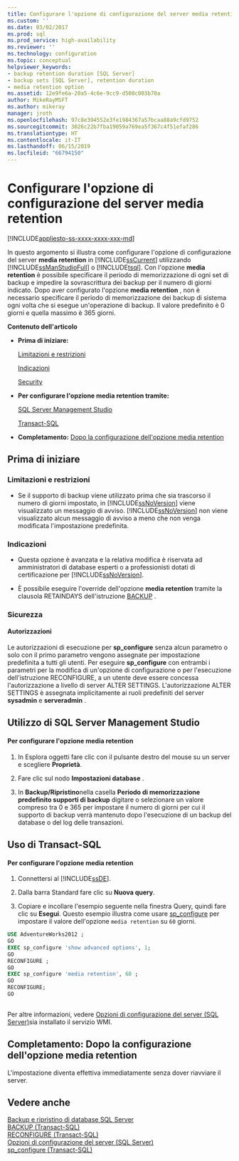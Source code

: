 ```yaml
---
title: Configurare l'opzione di configurazione del server media retention | Microsoft Docs
ms.custom: ''
ms.date: 03/02/2017
ms.prod: sql
ms.prod_service: high-availability
ms.reviewer: ''
ms.technology: configuration
ms.topic: conceptual
helpviewer_keywords:
- backup retention duration [SQL Server]
- backup sets [SQL Server], retention duration
- media retention option
ms.assetid: 12e9fe6a-20a5-4c6e-9cc9-d500c003b70a
author: MikeRayMSFT
ms.author: mikeray
manager: jroth
ms.openlocfilehash: 97c8e394552e3fe1984367a57bcaa88a9cfd9752
ms.sourcegitcommit: 3026c22b7fba19059a769ea5f367c4f51efaf286
ms.translationtype: HT
ms.contentlocale: it-IT
ms.lasthandoff: 06/15/2019
ms.locfileid: "66794150"
---
```

# <a name="configure-the-media-retention-server-configuration-option"></a>Configurare l'opzione di configurazione del server media retention
[!INCLUDE[appliesto-ss-xxxx-xxxx-xxx-md](../../includes/appliesto-ss-xxxx-xxxx-xxx-md.md)]

  In questo argomento si illustra come configurare l'opzione di configurazione del server **media retention** in [!INCLUDE[ssCurrent](../../includes/sscurrent-md.md)] utilizzando [!INCLUDE[ssManStudioFull](../../includes/ssmanstudiofull-md.md)] o [!INCLUDE[tsql](../../includes/tsql-md.md)]. Con l'opzione **media retention** è possibile specificare il periodo di memorizzazione di ogni set di backup e impedire la sovrascrittura dei backup per il numero di giorni indicato. Dopo aver configurato l'opzione **media retention** , non è necessario specificare il periodo di memorizzazione dei backup di sistema ogni volta che si esegue un'operazione di backup. Il valore predefinito è 0 giorni e quella massimo è 365 giorni.  
  
 **Contenuto dell'articolo**  
  
-   **Prima di iniziare:**  
  
     [Limitazioni e restrizioni](#Restrictions)  
  
     [Indicazioni](#Recommendations)  
  
     [Security](#Security)  
  
-   **Per configurare l'opzione media retention tramite:**  
  
     [SQL Server Management Studio](#SSMSProcedure)  
  
     [Transact-SQL](#TsqlProcedure)  
  
-   **Completamento:**  [Dopo la configurazione dell'opzione media retention](#FollowUp)  
  
##  <a name="BeforeYouBegin"></a> Prima di iniziare  
  
###  <a name="Restrictions"></a> Limitazioni e restrizioni  
  
-   Se il supporto di backup viene utilizzato prima che sia trascorso il numero di giorni impostato, in [!INCLUDE[ssNoVersion](../../includes/ssnoversion-md.md)] viene visualizzato un messaggio di avviso. [!INCLUDE[ssNoVersion](../../includes/ssnoversion-md.md)] non viene visualizzato alcun messaggio di avviso a meno che non venga modificata l'impostazione predefinita.  
  
###  <a name="Recommendations"></a> Indicazioni  
  
-   Questa opzione è avanzata e la relativa modifica è riservata ad amministratori di database esperti o a professionisti dotati di certificazione per [!INCLUDE[ssNoVersion](../../includes/ssnoversion-md.md)].  
  
-   È possibile eseguire l'override dell'opzione **media retention** tramite la clausola RETAINDAYS dell'istruzione [BACKUP](../../t-sql/statements/backup-transact-sql.md) .  
  
###  <a name="Security"></a> Sicurezza  
  
####  <a name="Permissions"></a> Autorizzazioni  
 Le autorizzazioni di esecuzione per **sp_configure** senza alcun parametro o solo con il primo parametro vengono assegnate per impostazione predefinita a tutti gli utenti. Per eseguire **sp_configure** con entrambi i parametri per la modifica di un'opzione di configurazione o per l'esecuzione dell'istruzione RECONFIGURE, a un utente deve essere concessa l'autorizzazione a livello di server ALTER SETTINGS. L'autorizzazione ALTER SETTINGS è assegnata implicitamente ai ruoli predefiniti del server **sysadmin** e **serveradmin** .  
  
##  <a name="SSMSProcedure"></a> Utilizzo di SQL Server Management Studio  
  
#### <a name="to-configure-the-media-retention-option"></a>Per configurare l'opzione media retention  
  
1.  In Esplora oggetti fare clic con il pulsante destro del mouse su un server e scegliere **Proprietà**.  
  
2.  Fare clic sul nodo **Impostazioni database** .  
  
3.  In **Backup/Ripristino**nella casella **Periodo di memorizzazione predefinito supporti di backup** digitare o selezionare un valore compreso tra 0 e 365 per impostare il numero di giorni per cui il supporto di backup verrà mantenuto dopo l'esecuzione di un backup del database o del log delle transazioni.  
  
##  <a name="TsqlProcedure"></a> Uso di Transact-SQL  
  
#### <a name="to-configure-the-media-retention-option"></a>Per configurare l'opzione media retention  
  
1.  Connettersi al [!INCLUDE[ssDE](../../includes/ssde-md.md)].  
  
2.  Dalla barra Standard fare clic su **Nuova query**.  
  
3.  Copiare e incollare l'esempio seguente nella finestra Query, quindi fare clic su **Esegui**. Questo esempio illustra come usare [sp_configure](../../relational-databases/system-stored-procedures/sp-configure-transact-sql.md) per impostare il valore dell'opzione `media retention` su `60` giorni.  
  
```sql  
USE AdventureWorks2012 ;  
GO  
EXEC sp_configure 'show advanced options', 1;  
GO  
RECONFIGURE ;  
GO  
EXEC sp_configure 'media retention', 60 ;  
GO  
RECONFIGURE;  
GO  
  
```  
  
 Per altre informazioni, vedere [Opzioni di configurazione del server &#40;SQL Server&#41;](../../database-engine/configure-windows/server-configuration-options-sql-server.md)sia installato il servizio WMI.  
  
##  <a name="FollowUp"></a> Completamento: Dopo la configurazione dell'opzione media retention  
 L'impostazione diventa effettiva immediatamente senza dover riavviare il server.  
  
## <a name="see-also"></a>Vedere anche  
 [Backup e ripristino di database SQL Server](../../relational-databases/backup-restore/back-up-and-restore-of-sql-server-databases.md)   
 [BACKUP &#40;Transact-SQL&#41;](../../t-sql/statements/backup-transact-sql.md)   
 [RECONFIGURE &#40;Transact-SQL&#41;](../../t-sql/language-elements/reconfigure-transact-sql.md)   
 [Opzioni di configurazione del server &#40;SQL Server&#41;](../../database-engine/configure-windows/server-configuration-options-sql-server.md)   
 [sp_configure &#40;Transact-SQL&#41;](../../relational-databases/system-stored-procedures/sp-configure-transact-sql.md)  
  
  
